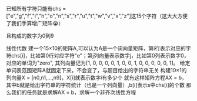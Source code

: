 已知所有字符只能有chs = ["e","g","f","i","h","o","n","s","r","u","t","w","v","x","z"]这15个字符（这大大方便了我们手算增广矩阵😭）

且构成的数字为0到9

线性代数
建一个15×10的矩阵A,可以认为A是一个词向量矩阵，第i行表示对应的字符chs[i]，比如第0行对应字符"e"；第j列向量表示数字j，比如第0列表示数字0，对应的单词为"zero", 其列向量记为[1, 0, 0, 0, 0, 1, 0, 0, 1, 0, 0, 0, 0, 0, 1]。
给定单词表范围矩阵A就固定下来，不会变了，与题目给出的字符串无关
构建10×1的列向量X = [n0,n1,...,n9]，X[i]就表示数字i有多少个
就有这样矩阵方程AX = b，其中b就是给出字符串的字符统计（也是一个列向量）,b[i]表示s中chs[i]的个数
那么我们的任务就是求解AX = b，求解一个非齐次线性方程